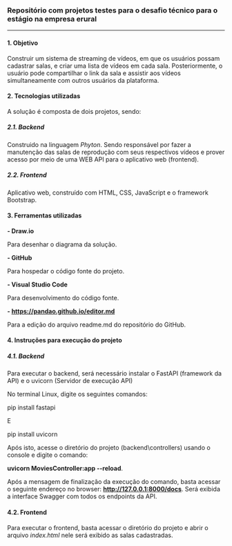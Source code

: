 ### Repositório com projetos testes para o desafio técnico para o estágio na empresa erural

------------


#### 1. Objetivo

Construir um sistema de streaming de vídeos, em que os usuários possam cadastrar salas, e criar uma lista de vídeos em cada sala. Posteriormente, o usuário pode compartilhar o link da sala e assistir aos vídeos simultaneamente com outros usuários da plataforma.



#### 2. Tecnologias utilizadas

A solução é composta de dois projetos, sendo:


##### 2.1. Backend

Construido na linguagem *Phyton*. Sendo responsável por fazer a manutenção das salas de reprodução com seus respectivos vídeos e prover acesso por meio de uma WEB API para o aplicativo web (frontend).


#####  2.2. Frontend

Aplicativo web, construído com HTML, CSS, JavaScript e o framework Bootstrap.

#### 3. Ferramentas utilizadas

**- Draw.io**

Para desenhar o diagrama da solução.

**- GitHub**

Para hospedar o código fonte do projeto.

**- Visual Studio Code**

Para desenvolvimento do código fonte.

**- https://pandao.github.io/editor.md**

Para a edição do arquivo readme.md do repositório do GitHub.

#### 4. Instruções para execução do projeto

##### 4.1. Backend

Para executar o backend, será necessário instalar o FastAPI (framework da API) e o uvicorn (Servidor de execução API)

No terminal Linux, digite os seguintes comandos:

pip install fastapi

E

pip install uvicorn


Após isto, acesse o diretório do projeto (backend\controllers) usando o console e digite o comando: 

**uvicorn MoviesController:app --reload**.

Após a mensagem de finalização da execução do comando, basta acessar o seguinte endereço no browser: **http://127.0.0.1:8000/docs**.
Será exibida a interface Swagger com todos os endpoints da API.


#### 4.2. Frontend

Para executar o frontend, basta acessar o diretório do projeto e abrir o arquivo *index.html* nele será exibido as salas cadastradas.
